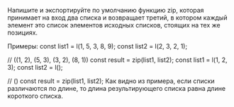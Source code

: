 Напишите и экспортируйте по умолчанию функцию zip, которая принимает на вход два списка и возвращает третий, 
в котором каждый элемент это список элементов исходных списков, стоящих на тех же позициях.

Примеры:
const list1 = l(1, 5, 3, 8, 9);
const list2 = l(2, 3, 2, 1);

//  ((1, 2), (5, 3), (3, 2), (8, 1))
const result = zip(list1, list2);
const list1 = l(1, 2, 3);
const list2 = l();

//  ()
const result = zip(list1, list2);
Как видно из примера, если списки различаются по длине, то длина результирующего списка равна длине короткого списка.